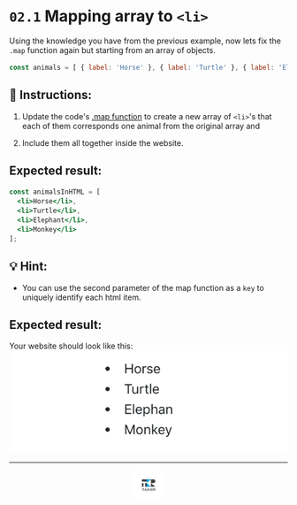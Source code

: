 # `02.1` Mapping array to `<li>`

Using the knowledge you have from the previous example, now lets fix the `.map` function again but starting from an array of objects.

```js
const animals = [ { label: 'Horse' }, { label: 'Turtle' }, { label: 'Elephant' }, { label: 'Monkey' } ];
```

## 📝 Instructions:

1. Update the code's [.map function](https://medium.com/poka-techblog/simplify-your-javascript-use-map-reduce-and-filter-bd02c593cc2d) to create a new array of `<li>`'s that each of them corresponds one animal from the original array and 

2. Include them all together inside the website.

## Expected result:

```jsx
const animalsInHTML = [
  <li>Horse</li>,
  <li>Turtle</li>,
  <li>Elephant</li>,
  <li>Monkey</li>
];
```
## 💡 Hint:

+ You can use the second parameter of the map function as a `key` to uniquely identify each html item.

## Expected result:

Your website should look like this: ![Li's](../../.assets/exercises/02.1-1.png?raw=true)

---

<div align="center">

<a href="https://github.com/juniorconseiltaker" target="_blank"><img src="../../.assets/taker-icon.png" width="50"></a>

</div>